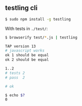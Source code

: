 
## testling cli

```bash
$ sudo npm install -g testling
```

With tests in `./test/`:

```bash
$ browserify test/*.js | testling

TAP version 13
# javascript works
ok 1 should be equal
ok 2 should be equal

1..2
# tests 2
# pass  2

# ok

$ echo $?
0
```

